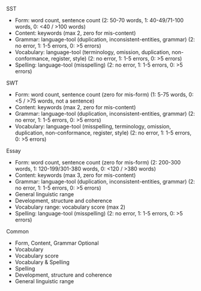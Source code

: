 SST
  - Form: word count, sentence count (2: 50-70 words, 1: 40-49/71-100 words, 0: <40 / >100 words)
  - Content: keywords (max 2, zero for mis-content)
  - Grammar: language-tool (duplication, inconsistent-entities, grammar) (2: no error, 1: 1-5 errors, 0: >5 errors)
  - Vocabulary: language-tool (terminology, omission, duplication, non-conformance, register, style) (2: no error, 1: 1-5 errors, 0: >5 errors)
  - Spelling: language-tool (misspelling) (2: no error, 1: 1-5 errors, 0: >5 errors)

SWT
  - Form: word count, sentence count (zero for mis-form) (1: 5-75 words, 0: <5 / >75 words, not a sentence)
  - Content: keywords (max 2, zero for mis-content)
  - Grammar: language-tool (duplication, inconsistent-entities, grammar) (2: no error, 1: 1-5 errors, 0: >5 errors)
  - Vocabulary: language-tool (misspelling, terminology, omission, duplication, non-conformance, register, style) (2: no error, 1: 1-5 errors, 0: >5 errors)

Essay
  - Form: word count, sentence count (zero for mis-form) (2: 200-300 words, 1: 120-199/301-380 words, 0: <120 / >380 words)
  - Content: keywords (max 3, zero for mis-content)
  - Grammar: language-tool (duplication, inconsistent-entities, grammar) (2: no error, 1: 1-5 errors, 0: >5 errors)
  - General linguistic range
  - Development, structure and coherence
  - Vocabulary range: vocabulary score (max 2)
  - Spelling: language-tool (misspelling) (2: no error, 1: 1-5 errors, 0: >5 errors)

Common
  - Form, Content, Grammar
Optional
  - Vocabulary
  - Vocabulary score
  - Vocabulary & Spelling
  - Spelling
  - Development, structure and coherence
  - General linguistic range